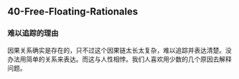 ## 40-Free-Floating-Rationales
### 难以追踪的理由
因果关系确实是存在的，只不过这个因果链太长太复杂，难以追踪并表达清楚。没办法用简单的关系来表达。而这与人性相悖。我们人喜欢用少数的几个原因去解释问题。
